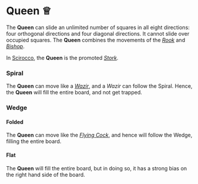 # Queen &#x2655;

The **Queen** can slide an unlimited number of squares in all eight 
directions: four orthogonal directions and four diagonal directions.
It cannot slide over occupied squares. The **Queen** combines the
movements of the [*Rook*](rook.html) and [*Bishop*](bishop.html).

In [Scirocco](#chess-v:rules/scirocco), the **Queen** is the promoted
[*Stork*](alfil.html?piece=stork).

### Spiral

The **Queen** can move like a [*Wazir*](wazir.html), and a *Wazir* 
can follow the Spiral. Hence, the **Queen** will fill the entire board,
and not get trapped.

### Wedge

#### Folded

The **Queen** can move like the [*Flying Cock*](flying_cock.html), and
hence will follow the Wedge, filling the entire board.

#### Flat

The **Queen** will fill the entire board, but in doing so, it has a 
strong bias on the right hand side of the board. 
